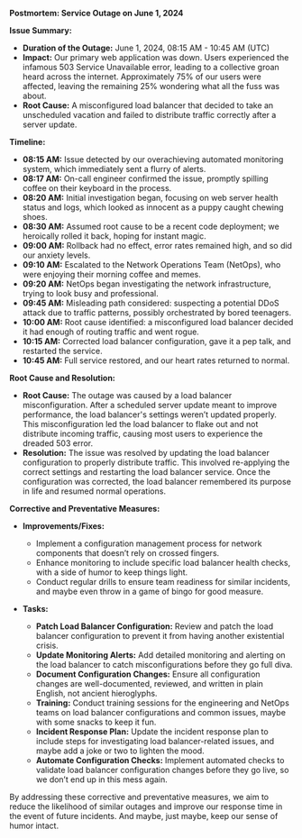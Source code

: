 **Postmortem: Service Outage on June 1, 2024**

**Issue Summary:**

- **Duration of the Outage:** June 1, 2024, 08:15 AM - 10:45 AM (UTC)
- **Impact:** Our primary web application was down. Users experienced the infamous 503 Service Unavailable error, leading to a collective groan heard across the internet. Approximately 75% of our users were affected, leaving the remaining 25% wondering what all the fuss was about.
- **Root Cause:** A misconfigured load balancer that decided to take an unscheduled vacation and failed to distribute traffic correctly after a server update.

**Timeline:**

- **08:15 AM:** Issue detected by our overachieving automated monitoring system, which immediately sent a flurry of alerts.
- **08:17 AM:** On-call engineer confirmed the issue, promptly spilling coffee on their keyboard in the process.
- **08:20 AM:** Initial investigation began, focusing on web server health status and logs, which looked as innocent as a puppy caught chewing shoes.
- **08:30 AM:** Assumed root cause to be a recent code deployment; we heroically rolled it back, hoping for instant magic.
- **09:00 AM:** Rollback had no effect, error rates remained high, and so did our anxiety levels.
- **09:10 AM:** Escalated to the Network Operations Team (NetOps), who were enjoying their morning coffee and memes.
- **09:20 AM:** NetOps began investigating the network infrastructure, trying to look busy and professional.
- **09:45 AM:** Misleading path considered: suspecting a potential DDoS attack due to traffic patterns, possibly orchestrated by bored teenagers.
- **10:00 AM:** Root cause identified: a misconfigured load balancer decided it had enough of routing traffic and went rogue.
- **10:15 AM:** Corrected load balancer configuration, gave it a pep talk, and restarted the service.
- **10:45 AM:** Full service restored, and our heart rates returned to normal. 

**Root Cause and Resolution:**

- **Root Cause:** The outage was caused by a load balancer misconfiguration. After a scheduled server update meant to improve performance, the load balancer's settings weren’t updated properly. This misconfiguration led the load balancer to flake out and not distribute incoming traffic, causing most users to experience the dreaded 503 error.
- **Resolution:** The issue was resolved by updating the load balancer configuration to properly distribute traffic. This involved re-applying the correct settings and restarting the load balancer service. Once the configuration was corrected, the load balancer remembered its purpose in life and resumed normal operations.

**Corrective and Preventative Measures:**

- **Improvements/Fixes:**
  - Implement a configuration management process for network components that doesn’t rely on crossed fingers.
  - Enhance monitoring to include specific load balancer health checks, with a side of humor to keep things light.
  - Conduct regular drills to ensure team readiness for similar incidents, and maybe even throw in a game of bingo for good measure.

- **Tasks:**
  - **Patch Load Balancer Configuration:** Review and patch the load balancer configuration to prevent it from having another existential crisis.
  - **Update Monitoring Alerts:** Add detailed monitoring and alerting on the load balancer to catch misconfigurations before they go full diva.
  - **Document Configuration Changes:** Ensure all configuration changes are well-documented, reviewed, and written in plain English, not ancient hieroglyphs.
  - **Training:** Conduct training sessions for the engineering and NetOps teams on load balancer configurations and common issues, maybe with some snacks to keep it fun.
  - **Incident Response Plan:** Update the incident response plan to include steps for investigating load balancer-related issues, and maybe add a joke or two to lighten the mood.
  - **Automate Configuration Checks:** Implement automated checks to validate load balancer configuration changes before they go live, so we don’t end up in this mess again.

By addressing these corrective and preventative measures, we aim to reduce the likelihood of similar outages and improve our response time in the event of future incidents. And maybe, just maybe, keep our sense of humor intact.

